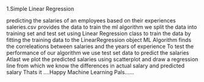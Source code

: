 

1.Simple Linear Regression

predicting the salaries of an employees based on their experiences 
saleries.csv provides the data to train the ml algorithm
we split the data into training set and test set 
using Linear Regression class to train the data by fitting the training data to the LinearRegression  object
ML Algorithm finds the correleations between salaries and the years of experience
To test the performance of our algorithm we use test set data to predict the salaries
Atlast we plot the predicted salaries using scatterplot and draw a regression line from which we know the differences in actual salary and predicted salary
Thats it ....Happy Machine Learning Pals......

